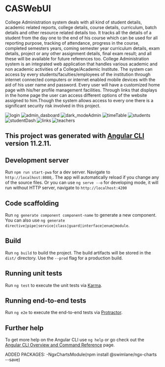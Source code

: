 # CASWebUI
College Administration system deals with all kind of student details, academic related reports, college details, course details, curriculum, batch details and other resource related details too. It tracks all the details of a student from the day one to the end of his course which can be used for all reporting purpose, tracking of attendance, progress in the course, completed semesters years, coming semester year curriculum details, exam details, project or any other assignment details, final exam result; and all these will be available for future references too. College Administration system is an integrated web application that handles various academic and non academic activities of a College/Academic Institute. The system can access by every students/faculties/employees of the institution through internet connected computers or internet enabled mobile devices with the aid of his user name and password. Every user will have a customized home page with his/her profile management facilities. Through links that displays in the home page the user can access different options of the website assigned to him.Though the system allows access to every one there is a significant security risk involved in this project. 

![login](https://user-images.githubusercontent.com/77852457/143011935-a0b6e44b-ad72-48b5-9aac-1d8c59b9a4da.png)
![admin_dasboard](https://user-images.githubusercontent.com/77852457/143011912-c78fc1f3-5391-4355-a078-e9dfd2ef526d.png)
![dark_modeAdmin](https://user-images.githubusercontent.com/77852457/143011918-76fc0f3c-c606-478f-8e73-afeed3145bdf.png)
![timeTable](https://user-images.githubusercontent.com/77852457/143011907-5ecb3895-b767-462f-9003-6cfd06bee807.png)
![students](https://user-images.githubusercontent.com/77852457/143011944-3fccfb57-f35e-4648-8cfe-b6a7b5fc5dc7.png)
![studentDash](https://user-images.githubusercontent.com/77852457/143011938-3413697f-0432-4acd-b00a-bd39da3b5876.png)
![links](https://user-images.githubusercontent.com/77852457/143011928-e4117df4-8b05-4881-ad67-fab281331ba5.png)
![teachers](https://user-images.githubusercontent.com/77852457/143011945-562a1a61-2856-45b2-9add-af891bd477f9.png)
## This project was generated with [Angular CLI](https://github.com/angular/angular-cli) version 11.2.11.
## Development server

Run `npm run start-pwa` for a dev server. Navigate to `http://localhost:8080`,. The app will automatically reload if you change any of the source files.
Or you can use `ng serve --o` for developing mode, it will run without HTTP server, navigate to  `http://localhost:4200`
## Code scaffolding

Run `ng generate component component-name` to generate a new component. You can also use `ng generate directive|pipe|service|class|guard|interface|enum|module`.

## Build

Run `ng build` to build the project. The build artifacts will be stored in the `dist/` directory. Use the `--prod` flag for a production build.

## Running unit tests

Run `ng test` to execute the unit tests via [Karma](https://karma-runner.github.io).

## Running end-to-end tests

Run `ng e2e` to execute the end-to-end tests via [Protractor](http://www.protractortest.org/).

## Further help

To get more help on the Angular CLI use `ng help` or go check out the [Angular CLI Overview and Command Reference](https://angular.io/cli) page.

ADDED PACKAGES:
-NgxChartsModule(npm install @swimlane/ngx-charts --save)
